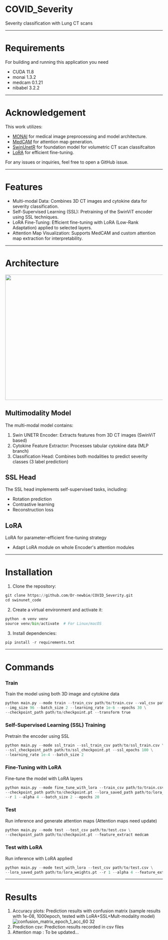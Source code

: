 # COVID_Severity
Severity classification with Lung CT scans

---
# Requirements
For building and running this application you need
* CUDA 11.8
* monai 1.3.2
* medcam 0.1.21
* nibabel 3.2.2

---
# Acknowledgement
This work utilizes:
* [MONAI](https://github.com/Project-MONAI/MONAI) for medical image preprocessing and model architecture.
* [MedCAM](https://github.com/MECLabTUDA/M3d-Cam) for attention map generation.
* [SwinUnetR](https://github.com/LeonidAlekseev/Swin-UNETR) for foundation model for volumetric CT scan classifcaiton
* [LoRA](https://github.com/microsoft/LoRA) for efficient fine-tuning.
  

For any issues or inquiries, feel free to open a GitHub issue.

---
# Features

* Multi-modal Data: Combines 3D CT images and cytokine data for severity classification.
* Self-Supervised Learning (SSL): Pretraining of the SwinViT encoder using SSL techniques.
* LoRA Fine-Tuning: Efficient fine-tuning with LoRA (Low-Rank Adaptation) applied to selected layers.
* Attention Map Visualization: Supports MedCAM and custom attention map extraction for interpretability.

---
# Architecture
<img src="https://github.com/user-attachments/assets/2be75597-d7ad-4cf3-8dda-cba198c15d9c" width="600" height="400"/>

## Multimodality Model
The multi-modal model contains:
1. Swin UNETR Encoder: Extracts features from 3D CT images (SwinViT based)
2. Cytokine Feature Extractor: Processes tabular cytokine data (MLP branch)
3. Classification Head: Combines both modalities to predict severity classes (3 label prediction)

## SSL Head
The SSL head implements self-supervised tasks, including:
* Rotation prediction
* Contrastive learning
* Reconstruction loss

## LoRA 
LoRA for parameter-efficient fine-tuning strategy
* Adapt LoRA module on whole Encoder's attention modules


---
# Installation
1. Clone the repository:
~~~python
git clone https://github.com/Dr-newbie/COVID_Severity.git
cd swinunet_code
~~~
2. Create a virtual environment and activate it:
~~~python
python -m venv venv
source venv/bin/activate  # For Linux/macOS
~~~
3. Install dependencies:
~~~python
pip install -r requirements.txt
~~~


---
# Commands

### Train
Train the model using both 3D image and cytokine data
~~~python
python main.py --mode train --train_csv path/to/train.csv --val_csv path/to/val.csv \
--img_size 96 --batch_size 2 --learning_rate 1e-6 --epochs 30 \
--checkpoint_path path/to/checkpoint.pt --transform true
~~~

### Self-Supervised Learning (SSL) Training
Pretrain the encoder using SSL
~~~python
python main.py --mode ssl_train --ssl_train_csv path/to/ssl_train.csv \
--ssl_checkpoint_path path/to/ssl_checkpoint.pt --ssl_epochs 100 \
--learning_rate 1e-4 --batch_size 2
~~~

### Fine-Tuning with LoRA
Fine-tune the model with LoRA layers
~~~python
python main.py --mode fine_tune_with_lora --train_csv path/to/train.csv --val_csv path/to/val.csv \
--checkpoint_path path/to/checkpoint.pt --lora_saved_path path/to/lora_weights.pt \
--r 1 --alpha 4 --batch_size 2 --epochs 20
~~~

### Test
Run inference and generate attention maps (Attention maps need update)
~~~python
python main.py --mode test --test_csv path/to/test.csv \
--checkpoint_path path/to/checkpoint.pt --feature_extract medcam
~~~

### Test with LoRA
Run inference with LoRA applied
~~~python
python main.py --mode test_with_lora --test_csv path/to/test.csv \
--lora_saved_path path/to/lora_weights.pt --r 1 --alpha 4 --feature_extract attention_map
~~~


---
# Results
1. Accuracy plots: Prediction results with confusion matrix (sample results with 1e-08, 1000epoch, tested with LoRA+SSL+Mult-modality model)
![confusion_matrix_epoch_1_acc_60 32](https://github.com/user-attachments/assets/95ff5123-cf05-4bb9-ae2b-68b9ea16a3d9)
2. Prediction csv: Prediction results recorded in csv files
3. Attention map : To be updated...
